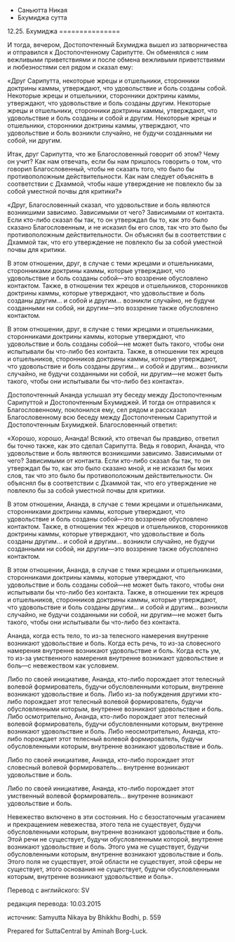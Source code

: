 









* Саньютта Никая
* Бхумиджа сутта


12\.25\. Бхумиджа
\=\=\=\=\=\=\=\=\=\=\=\=\=\=\=



И тогда, вечером, Достопочтенный Бхумиджа вышел из затворничества и отправился к Достопочтенному Сарипутте\. Он обменялся с ним вежливыми приветствиями и после обмена вежливыми приветствиями и любезностями сел рядом и сказал ему:


«Друг Сарипутта, некоторые жрецы и отшельники, сторонники доктрины каммы, утверждают, что удовольствие и боль созданы собой\. Некоторые жрецы и отшельники, сторонники доктрины каммы, утверждают, что удовольствие и боль созданы другим\. Некоторые жрецы и отшельники, сторонники доктрины каммы, утверждают, что удовольствие и боль созданы и собой и другим\. Некоторые жрецы и отшельники, сторонники доктрины каммы, утверждают, что удовольствие и боль возникли случайно, не будучи созданными ни собой, ни другим\.


Итак, друг Сарипутта, что же Благословенный говорит об этом? Чему он учит? Как нам отвечать, если бы нам пришлось говорить о том, что говорил Благословенный, чтобы не сказать того, что было бы противоположным действительности\. Как нам следует объяснять в соответствии с Дхаммой, чтобы наше утверждение не повлекло бы за собой уместной почвы для критики?»


«Друг, Благословенный сказал, что удовольствие и боль являются возникшими зависимо\. Зависимыми от чего? Зависимыми от контакта\. Если кто\-либо сказал бы так, то он утверждал бы то, как это было сказано Благословенным, и не исказил бы его слов, так что это было бы противоположным действительности\. Он объяснял бы в соответствии с Дхаммой так, что его утверждение не повлекло бы за собой уместной почвы для критики\.


В этом отношении, друг, в случае с теми жрецами и отшельниками, сторонниками доктрины каммы, которые утверждают, что удовольствие и боль созданы собой—это воззрение обусловлено контактом\. Также, в отношении тех жрецов и отшельников, сторонников доктрины каммы, которые утверждают, что удовольствие и боль созданы другим… и собой и другим… возникли случайно, не будучи созданными ни собой, ни другим—это воззрение также обусловлено контактом\.


В этом отношении, друг, в случае с теми жрецами и отшельниками, сторонниками доктрины каммы, которые утверждают, что удовольствие и боль созданы собой—не может быть такого, чтобы они испытывали бы что\-либо без контакта\. Также, в отношении тех жрецов и отшельников, сторонников доктрины каммы, которые утверждают, что удовольствие и боль созданы другим… и собой и другим… возникли случайно, не будучи созданными ни собой, ни другим—не может быть такого, чтобы они испытывали бы что\-либо без контакта»\.


Достопочтенный Ананда услышал эту беседу между Достопочтенным Сарипуттой и Достопочтенным Бхумиджей\. И тогда он отправился к Благословенному, поклонился ему, сел рядом и рассказал Благословенному всю беседу между Достопочтенным Сарипуттой и Достопочтенным Бхумиджей\. Благословенный ответил:


«Хорошо, хорошо, Ананда\! Всякий, кто отвечал бы правдиво, ответил бы точно также, как это сделал Сарипутта\. Ведь я говорил, Ананда, что удовольствие и боль являются возникшими зависимо\. Зависимыми от чего? Зависимыми от контакта\. Если кто\-либо сказал бы так, то он утверждал бы то, как это было сказано мной, и не исказил бы моих слов, так что это было бы противоположным действительности\. Он объяснял бы в соответствии с Дхаммой так, что его утверждение не повлекло бы за собой уместной почвы для критики\.


В этом отношении, Ананда, в случае с теми жрецами и отшельниками, сторонниками доктрины каммы, которые утверждают, что удовольствие и боль созданы собой—это воззрение обусловлено контактом\. Также, в отношении тех жрецов и отшельников, сторонников доктрины каммы, которые утверждают, что удовольствие и боль созданы другим… и собой и другим… возникли случайно, не будучи созданными ни собой, ни другим—это воззрение также обусловлено контактом\.


В этом отношении, Ананда, в случае с теми жрецами и отшельниками, сторонниками доктрины каммы, которые утверждают, что удовольствие и боль созданы собой—не может быть такого, чтобы они испытывали бы что\-либо без контакта\. Также, в отношении тех жрецов и отшельников, сторонников доктрины каммы, которые утверждают, что удовольствие и боль созданы другим… и собой и другим… возникли случайно, не будучи созданными ни собой, ни другим—не может быть такого, чтобы они испытывали бы что\-либо без контакта\.


Ананда, когда есть тело, то из\-за телесного намерения внутренне возникают удовольствие и боль\. Когда есть речь, то из\-за словесного намерения внутренне возникают удовольствие и боль\. Когда есть ум, то из\-за умственного намерения внутренне возникают удовольствие и боль—с невежеством как условием\.


Либо по своей инициативе, Ананда, кто\-либо порождает этот телесный волевой формирователь, будучи обусловленными которым, внутренне возникают удовольствие и боль\. Либо из\-за побуждения другими кто\-либо порождает этот телесный волевой формирователь, будучи обусловленными которым, внутренне возникают удовольствие и боль\. Либо осмотрительно, Ананда, кто\-либо порождает этот телесный волевой формирователь, будучи обусловленными которым, внутренне возникают удовольствие и боль\. Либо неосмотрительно, Ананда, кто\-либо порождает этот телесный волевой формирователь, будучи обусловленными которым, внутренне возникают удовольствие и боль\.


Либо по своей инициативе, Ананда, кто\-либо порождает этот словесный волевой формирователь… внутренне возникают удовольствие и боль\.


Либо по своей инициативе, Ананда, кто\-либо порождает этот умственный волевой формирователь… внутренне возникают удовольствие и боль\.


Невежество включено в эти состояния\. Но с безостаточным угасанием и прекращением невежества, этого тела не существует, будучи обусловленными которым, внутренне возникают удовольствие и боль\. Этой речи не существует, будучи обусловленными которой, внутренне возникают удовольствие и боль\. Этого ума не существует, будучи обусловленными которым, внутренне возникают удовольствие и боль\. Этого поля не существует, этой области не существует, этой сферы не существует, этого основания не существует, будучи обусловленными которым, внутренне возникают удовольствие и боль»\.



Перевод с английского: SV


редакция перевода: 10\.03\.2015


источник: Samyutta Nikaya by Bhikkhu Bodhi, p\. 559


Prepared for SuttaCentral by Aminah Borg\-Luck\.






